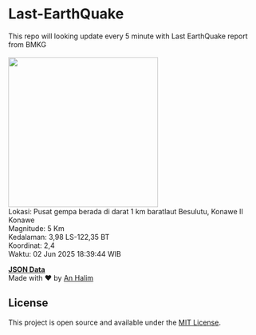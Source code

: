 # Last-EarthQuake
This repo will looking update every 5 minute with Last EarthQuake report from BMKG
<br>
<br>
<img src="undefined" width="300"/>
<br>
Lokasi: Pusat gempa berada di darat 1 km baratlaut Besulutu, Konawe  II Konawe <br>
Magnitude: 5 Km <br>
Kedalaman: 3,98 LS-122,35 BT <br>
Koordinat: 2,4 <br>
Waktu: 02 Jun 2025 18:39:44 WIB <br>

<a href="./data/data.json">**JSON Data**</a>
<br>
Made with ❤️ by <a href="https://github.com/an-halim">An Halim</a>
## License

This project is open source and available under the [MIT License](LICENSE).
